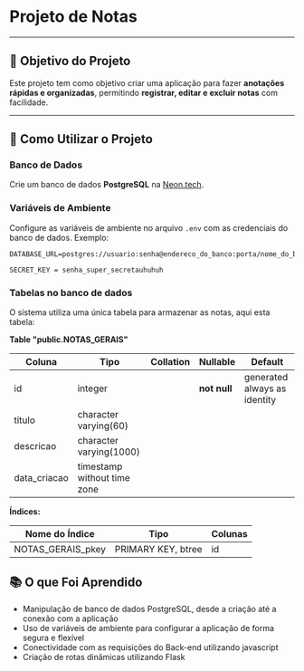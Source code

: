 # Projeto de Notas

---

## 🎯 Objetivo do Projeto

Este projeto tem como objetivo criar uma aplicação para fazer **anotações rápidas e organizadas**, permitindo **registrar, editar e excluir notas** com facilidade.

---

## 🚀 Como Utilizar o Projeto

### Banco de Dados  
Crie um banco de dados **PostgreSQL** na [Neon.tech](https://neon.tech/).

### Variáveis de Ambiente  
Configure as variáveis de ambiente no arquivo `.env` com as credenciais do banco de dados. Exemplo:

```env
DATABASE_URL=postgres://usuario:senha@endereco_do_banco:porta/nome_do_banco
```

```env
SECRET_KEY = senha_super_secretauhuhuh
```

### Tabelas no banco de dados
O sistema utiliza uma única tabela para armazenar as notas, aqui esta tabela:

**Table "public.NOTAS_GERAIS"**

| Coluna       | Tipo                    | Collation | Nullable | Default                      |
|--------------|-------------------------|-----------|----------|------------------------------|
| id           | integer                 |           | **not null** | generated always as identity |
| titulo       | character varying(60)   |           |          |                              |
| descricao    | character varying(1000) |           |          |                              |
| data_criacao | timestamp without time zone |       |          |                              |

**Índices:**

| Nome do Índice       | Tipo    | Colunas |
|----------------------|---------|---------|
| NOTAS_GERAIS_pkey    | PRIMARY KEY, btree | id |

## 📚 O que Foi Aprendido
- Manipulação de banco de dados PostgreSQL, desde a criação até a conexão com a aplicação
- Uso de variáveis de ambiente para configurar a aplicação de forma segura e flexível
- Conectividade com as requisições do Back-end utilizando javascript
- Criação de rotas dinâmicas utilizando Flask


